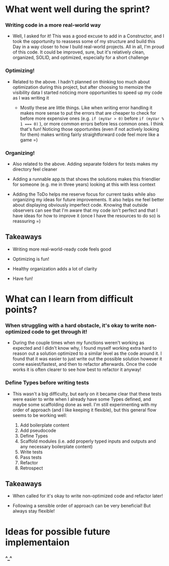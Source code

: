 # What went well during the sprint?

### Writing code in a more real-world way

- Well, I asked for it! This was a good excuse to add in a Constructor, and I
  took the opportunity to reassess some of my structure and build this Day in a
  way closer to how I build real-world projects. All in all, I'm proud of this
  code. It could be improved, sure, but it's relatively clean, organized, SOLID,
  and optimized, especially for a short challenge

### Optimizing!

- Related to the above. I hadn't planned on thinking too much about optimization
  during this project, but after choosing to memoize the visibility data I
  started noticing more opportunities to speed up my code as I was writing it

  - Mostly these are little things. Like when writing error handling it makes
    more sense to put the errors that are cheaper to check for before more
    expensive ones (e.g. `if (myVar > 0)` before `if (myVar % 1 === 0)` ), or
    more common errors before less common ones. I think that's fun! Noticing
    those opportunites (even if not actively looking for them) makes writing
    fairly straightforward code feel more like a game =)

### Organizing!

- Also related to the above. Adding separate folders for tests makes my
  directory feel cleaner

- Adding a runnable app.ts that shows the solutions makes this friendlier for
  someone (e.g. me in three years) looking at this with less context

- Adding the ToDo helps me reserve focus for current tasks while also organizing
  my ideas for future improvements. It also helps me feel better about
  displaying obviously imperfect code. Knowing that outside observers can see
  that I'm aware that my code isn't perfect and that I have ideas for how to
  improve it (once I have the resources to do so) is reassuring =)

## Takeaways

- Writing more real-world-ready code feels good

- Optimizing is fun!

- Healthy organization adds a lot of clarity

- Have fun!

# What can I learn from difficult points?

### When struggling with a hard obstacle, it's okay to write non-optimized code to get through it!

- During the couple times when my functions weren't working as expected and I
  didn't know why, I found myself working extra hard to reason out a solution
  optimized to a similar level as the code around it. I found that it was easier
  to just write out the possible solution however it come easiest/fastest, and
  then to refactor afterwards. Once the code works it is often clearer to see
  how best to refactor it anyway!

### Define Types before writing tests

- This wasn't a big difficulty, but early on it became clear that these tests
  were easier to write when I already have some Types defined, and maybe some
  scaffolding done as well. I'm still experimenting with my order of approach
  (and I like keeping it flexible), but this general flow seems to be working
  well:

  1. Add boilerplate content
  2. Add pseudocode
  3. Define Types
  4. Scaffold modules (i.e. add properly typed inputs and outputs and any
     necessary boilerplate content)
  5. Write tests
  6. Pass tests
  7. Refactor
  8. Retrospect

## Takeaways

- When called for it's okay to write non-optimized code and refactor later!

- Following a sensible order of approach can be very beneficial! But always stay
  flexible!

# Ideas for possible future implementaion

### ^_^
